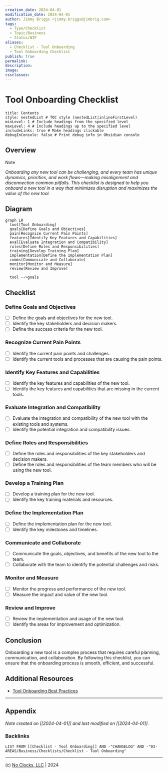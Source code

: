 ```yaml
---
creation_date: 2024-04-01
modification_date: 2024-04-01
author: Jimmy Briggs <jimmy.briggs@jimbrig.com>
tags:
  - Type/Checklist
  - Topic/Business
  - Status/WIP
aliases:
  - Checklist - Tool Onboarding
  - Tool Onboarding Checklist
publish: true
permalink:
description:
image:
cssclasses:
---
```


# Tool Onboarding Checklist

```table-of-contents
title: Contents 
style: nestedList # TOC style (nestedList|inlineFirstLevel)
minLevel: 1 # Include headings from the specified level
maxLevel: 4 # Include headings up to the specified level
includeLinks: true # Make headings clickable
debugInConsole: false # Print debug info in Obsidian console
```

## Overview

> [!NOTE]
> *Onboarding any new tool can be challenging, and every team has unique dynamics, priorities, and work flows—making misalignment and disconnection common pitfalls. This checklist is designed to help you onboard a new tool in a way that minimizes disruption and maximizes the value of the new tool.*

## Diagram

```mermaid
graph LR
  tool[Tool Onboarding]
  goals[Define Goals and Objectives]
  pain[Recognize Current Pain Points]
  features[Identify Key Features and Capabilities]
  eval[Evaluate Integration and Compatibility]
  roles[Define Roles and Responsibilities]
  training[Develop Training Plan]
  implementation[Define the Implementation Plan]
  comms[Communicate and Collaborate]
  monitor[Monitor and Measure]
  review[Review and Improve]

  tool -->goals
```


## Checklist

### Define Goals and Objectives

- [ ] Define the goals and objectives for the new tool.
- [ ] Identify the key stakeholders and decision makers.
- [ ] Define the success criteria for the new tool.

### Recognize Current Pain Points

- [ ] Identify the current pain points and challenges.
- [ ] Identify the current tools and processes that are causing the pain points.

### Identify Key Features and Capabilities

- [ ] Identify the key features and capabilities of the new tool.
- [ ] Identify the key features and capabilities that are missing in the current tools.

### Evaluate Integration and Compatibility

- [ ] Evaluate the integration and compatibility of the new tool with the existing tools and systems.
- [ ] Identify the potential integration and compatibility issues.

### Define Roles and Responsibilities

- [ ] Define the roles and responsibilities of the key stakeholders and decision makers.
- [ ] Define the roles and responsibilities of the team members who will be using the new tool.

### Develop a Training Plan

- [ ] Develop a training plan for the new tool.
- [ ] Identify the key training materials and resources.

### Define the Implementation Plan

- [ ] Define the implementation plan for the new tool.
- [ ] Identify the key milestones and timelines.

### Communicate and Collaborate

- [ ] Communicate the goals, objectives, and benefits of the new tool to the team.
- [ ] Collaborate with the team to identify the potential challenges and risks.

### Monitor and Measure

- [ ] Monitor the progress and performance of the new tool.
- [ ] Measure the impact and value of the new tool.

### Review and Improve

- [ ] Review the implementation and usage of the new tool.
- [ ] Identify the areas for improvement and optimization.

## Conclusion

Onboarding a new tool is a complex process that requires careful planning, communication, and collaboration. By following this checklist, you can ensure that the onboarding process is smooth, efficient, and successful.

## Additional Resources

- [Tool Onboarding Best Practices](https://www.atlassian.com/blog/software-teams/7-steps-to-successful-tool-onboarding)

***

## Appendix

*Note created on [[2024-04-01]] and last modified on [[2024-04-01]].*

### Backlinks

```dataview
LIST FROM [[Checklist - Tool Onboarding]] AND -"CHANGELOG" AND -"03-AREAS/Business/Checklists/Checklist - Tool Onboarding"
```

***

(c) [No Clocks, LLC](https://github.com/noclocks) | 2024
